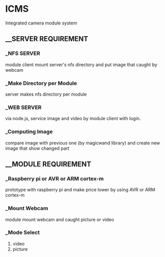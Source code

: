 # ICMS
Integrated camera module system

## __SERVER REQUIREMENT
### _NFS SERVER
module client mount server's nfs directory and put image that caught by webcam

### _Make Directory per Module
server makes nfs directory per module

### _WEB SERVER
via node.js, service image and video by module client with login.

### _Computing Image
compare image with previous one (by magicwand library) and create new image that show changed part

## __MODULE REQUIREMENT
### _Raspberry pi or AVR or ARM cortex-m
prototype with raspberry pi and make price lower by using AVR or ARM cortex-m

### _Mount Webcam
module mount webcam and caught picture or video

### _Mode Select
1. video
2. picture


